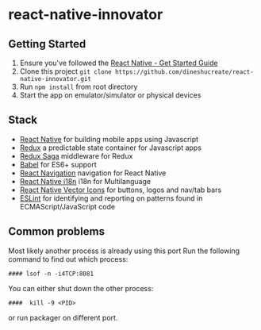 # react-native-innovator

## Getting Started
1. Ensure you've followed the [React Native - Get Started Guide](https://facebook.github.io/react-native/docs/getting-started.html)
1. Clone this project `git clone https://github.com/dineshucreate/react-native-innovator.git`
1. Run `npm install` from root directory
1. Start the app on emulator/simulator or physical devices

## Stack
- [React Native](https://facebook.github.io/react-native/) for building mobile apps using Javascript
- [Redux](http://rackt.github.io/redux/index.html) a predictable state container for Javascript apps
- [Redux Saga](https://github.com/redux-saga/redux-saga) middleware for Redux
- [Babel](http://babeljs.io/) for ES6+ support
- [React Navigation](https://github.com/react-community/react-navigation) navigation for React Native
- [React Native i18n](https://github.com/AlexanderZaytsev/react-native-i18n) i18n for Multilanguage 
- [React Native Vector Icons](https://www.npmjs.com/package/react-native-vector-icons) for buttons, logos and nav/tab bars 
- [ESLint](https://medium.com/the-react-native-log/getting-eslint-right-in-react-native-bd27524cc77b) for identifying and reporting on patterns found in ECMAScript/JavaScript code


## Common problems
  Most likely another process is already using this port
  Run the following command to find out which process:

    #### lsof -n -i4TCP:8081

  You can either shut down the other process:

    ####  kill -9 <PID>

  or run packager on different port.
